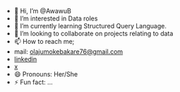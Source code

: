 - 👋 Hi, I’m @AwawuB
- 👀 I’m interested in Data roles
- 🌱 I’m currently learning Structured Query Language.
- 💞️ I’m looking to collaborate on projects relating to data
- 📫 How to reach me;
- mail: olajumokebakare76@gmail.com
- [linkedin](#https://www.linkedin.com/in/awawu-bakare-a44713239/)
- [x](#https://x.com/Awawu_B)
- 😄 Pronouns: Her/She
- ⚡ Fun fact: ...

<!---
AwawuB/AwawuB is a ✨ special ✨ repository because its `README.md` (this file) appears on your GitHub profile.
You can click the Preview link to take a look at your changes.
--->
